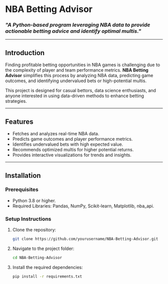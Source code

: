 # **NBA Betting Advisor**

### *"A Python-based program leveraging NBA data to provide actionable betting advice and identify optimal multis."*

---

## **Introduction**
Finding profitable betting opportunities in NBA games is challenging due to the complexity of player and team performance metrics. **NBA Betting Advisor** simplifies this process by analyzing NBA data, predicting game outcomes, and identifying undervalued bets or high-potential multis.

This project is designed for casual bettors, data science enthusiasts, and anyone interested in using data-driven methods to enhance betting strategies.

---

## **Features**
- Fetches and analyzes real-time NBA data.
- Predicts game outcomes and player performance metrics.
- Identifies undervalued bets with high expected value.
- Recommends optimized multis for higher potential returns.
- Provides interactive visualizations for trends and insights.

---

## **Installation**

### **Prerequisites**
- Python 3.8 or higher.
- Required Libraries: Pandas, NumPy, Scikit-learn, Matplotlib, nba_api.

### **Setup Instructions**
1. Clone the repository:
   ```bash
   git clone https://github.com/yourusername/NBA-Betting-Advisor.git
2. Navigate to the project folder:
   ```bash
   cd NBA-Betting-Advisor
3. Install the required dependencies:
    ```bash
    pip install -r requirements.txt
